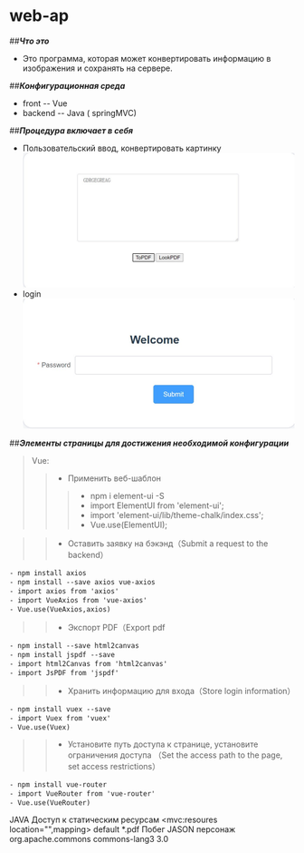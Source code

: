 # web-ap
##***Что это***
  - Это программа, которая может конвертировать информацию в изображения и сохранять на сервере.
  
##***Конфигурационная среда***
   - front -- Vue
   - backend -- Java ( springMVC)
   
##***Процедура включает в себя***
   - Пользовательский ввод, конвертировать картинку
	![makdown](1.jpg)
   - login
        ![markdowb](2.jpg)
	
##***Элементы страницы для достижения необходимой конфигурации***  

> Vue:
 >> - Применить веб-шаблон
 >>
 >>> - npm i element-ui -S 
 >>> - import ElementUI from 'element-ui';
 >>> - import 'element-ui/lib/theme-chalk/index.css';
 >>> - Vue.use(ElementUI);
    
 >> - Оставить заявку на бэкэнд（Submit a request to the backend）
 >>
    - npm install axios
    - npm install --save axios vue-axios
    - import axios from 'axios'
    - import VueAxios from 'vue-axios'
    - Vue.use(VueAxios,axios)
    
 >> - Экспорт PDF（Export pdf
 >>
    - npm install --save html2canvas 
    - npm install jspdf --save
    - import html2Canvas from 'html2canvas'
    - import JsPDF from 'jspdf'
    
 >> - Хранить информацию для входа（Store login information）
 >>
    - npm install vuex --save
    - import Vuex from 'vuex'
    - Vue.use(Vuex)
    
 >> - Установите путь доступа к странице, установите ограничения доступа （Set the access path to the page, set access restrictions）
 >>
    - npm install vue-router
    - import VueRouter from 'vue-router'
    - Vue.use(VueRouter)
    
JAVA
 Доступ к статическим ресурсам
    <mvc:resoures location="",mapping>
    <servlet-mapping>
    <servlet-name>default</servlet-name>
    <url-pattern>*.pdf</url-pattern>
  </servlet-mapping>
Побег JASON персонаж
   <dependency>
      <groupId>org.apache.commons</groupId>
      <artifactId>commons-lang3</artifactId>
      <version>3.0</version>
    </dependency>
  </dependencies>
   
 
	
